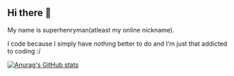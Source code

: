 ## Hi there 👋

My name is superhenryman(atleast my online nickname).

I code because I simply have nothing better to do and I'm just that addicted to coding :/

[![Anurag's GitHub stats](https://github-readme-stats.vercel.app/api?username=superhenryman)](https://github.com/anuraghazra/github-readme-stats)
